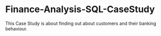 # Finance-Analysis-SQL-CaseStudy
This Case Study is about finding out about customers and their banking behaviour.
